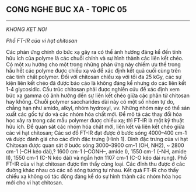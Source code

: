 ## CONG NGHE BUC XA - TOPIC 05
--------------------------------
*KHONG KET NOI*

*Phổ FT-IR của vi hạt chitosan*

Các phản ứng chính do bức xạ gây ra có thể ảnh hưởng đáng kể đến tính hữu ích của polyme là các chuỗi chính và sự hình thành các liên kết chéo. Có một xu hướng cho một trong những phản ứng này chiếm ưu thế trong hầu hết các polyme được chiếu xạ và để xác định kết quả cuối cùng trên các tính chất polymer. Đối với chitosan chiếu xạ với tối đa 25 kGy, các sự kiện liên kết chéo đã được báo cáo là không đáng kể nhưng do các liên kết 1-4 glycosidic. Cấu trúc chitosan phải được nghiên cứu để xác định xem bức xạ gamma có ảnh hưởng đến sự liên kết chéo giữa các phân tử chitosan hay không. Chuỗi polymer saccharides dài này có một số nhóm tự do, chẳng hạn như amido, alkyl, nhóm hydroxyl, vv. Những nhóm này có thể sản xuất các gốc tự do và các nhóm hóa chất mới. Để mô tả các thay đổi hóa học xảy ra trong các mẫu polymer được chiếu xạ; thì FT-IR là một kỹ thuật hữu ích.
Để quan sát các nhóm hóa chất mới, liên kết và liên kết chéo giữa các vi hạt chitosan; Các sơ đồ FT-IR đạt được ở bước sóng 4000–400 cm-1 và được đánh giá cho các đỉnh đặc trưng (Hình 1).
Đỉnh đặc trưng của vi hạt Chitosan được quan sát ở bước sóng 3000–3900 cm-1 (OH, NH2), ~ 2800 cm-1 (–CH kéo dài),? 1600 cm-1 (–CONH–, amide I), 1550 cm-1 (–NH, amide II), 1550 cm-1 (C-N kéo dài) và ngắn hơn 1107 cm-1 (C-O kéo dài rung).
Phổ FT-IR của vi hạt chitosan được tìm thấy cùng loại. Các đỉnh thu được ở các đường khác nhau có các số sóng tương tự nhau. Kết quả FT-IR cho thấy chiếu xạ không có tác động đáng kể do sự hình thành các nhóm hóa học mới cho vi hạt chitosan.

